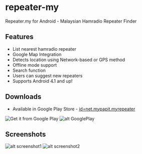 # repeater-my
Repeater.my for Android - Malaysian Hamradio Repeater Finder

## Features
  * List nearest hamradio repeater
  * Google Map Integration
  * Detects location using Network-based or GPS method
  * Offline mode support
  * Search function
  * Users can suggest new repeaters
  * Supports Android 4.1 and up!


## Downloads
  * Available in Google Play Store - [id=net.mypapit.myrepeater](https://play.google.com/store/apps/details?id=net.mypapit.mobile.myrepeater)
  

![Get it from Google Play](https://play.google.com/store/apps/details?id=net.mypapit.mobile.myrepeater) ![alt GooglePlay](http://developer.android.com//images/brand/en_generic_rgb_wo_60.png)




## Screenshots
![alt screenshot1](http://i.imgur.com/Z5DcEwo.png)
![alt screenshot2](http://i.imgur.com/kCRfZm3.png)
